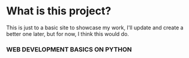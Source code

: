# What is this project?
This is just to a basic site to showcase my work, I'll update and create a better one later, but for now, I think this would do.

### WEB DEVELOPMENT BASICS ON PYTHON